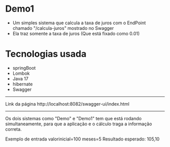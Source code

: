 # Demo1

- Um simples sistema que calcula a taxa de juros com o EndPoint chamado "/calcula-juros" mostrado no Swagger
- Ela traz somente a taxa de juros (Que está fixado como 0.01)

# Tecnologias usada
- springBoot
- Lombok
- Java 17
- hibernate
- Swagger


-----------------------------------------
Link da página
http://localhost:8082/swagger-ui/index.html


-----------------------------------------
Os dois sistemas como "Demo" e "Demo1" tem que está rodando simultaneamente, para que a aplicação e o cálculo traga a informação correta.

Exemplo de entrada
valorinicial=100
meses=5 
Resultado esperado: 105,10
